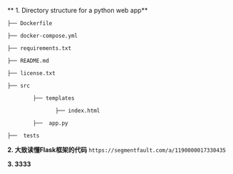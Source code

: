 ** 1. Directory structure for a python web app**

```
├── Dockerfile  

├── docker-compose.yml  

├── requirements.txt

├── README.md

├── license.txt

├── src 

        ├── templates
   
               ├── index.html
         
        ├──  app.py 

├──  tests  
```


**2. 大致读懂Flask框架的代码**
```https://segmentfault.com/a/1190000017330435```




**3. 3333**
